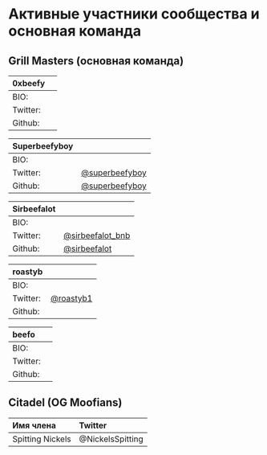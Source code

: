 # Активные участники сообщества и основная команда

## Grill Masters \(основная команда\)

| 0xbeefy |  |
| :--- | :--- |
| BIO: |  |
| Twitter: |  |
| Github: |  |

| Superbeefyboy |  |
| :--- | :--- |
| BIO: |  |
| Twitter: | [@superbeefyboy](https://twitter.com/superbeefyboy) |
| Github: | [@superbeefyboy](https://github.com/superbeefyboy) |

| Sirbeefalot |  |
| :--- | :--- |
| BIO: |  |
| Twitter: | [@sirbeefalot\_bnb](https://twitter.com/sirbeefalot_bnb) |
| Github: | [@sirbeefalot](https://github.com/sirbeefalot) |

| roastyb |  |
| :--- | :--- |
| BIO: |  |
| Twitter: | [@roastyb1](https://twitter.com/roastyb1) |
| Github: |  |

| beefo |  |
| :--- | :--- |
| BIO: |  |
| Twitter: |  |
| Github: |  |

## Citadel \(OG Moofians\)

| Имя члена | Twitter |
| :--- | :--- |
| Spitting Nickels | @NickelsSpitting |

